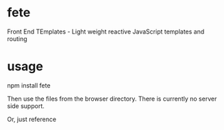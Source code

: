 # fete
Front End TEmplates - Light weight reactive JavaScript templates and routing

# usage

npm install fete

Then use the files from the browser directory. There is currently no server side support.

Or, just reference

